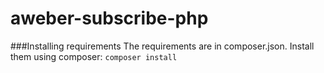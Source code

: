 # aweber-subscribe-php


###Installing requirements
The requirements are in composer.json. Install them using composer:
`composer install`
